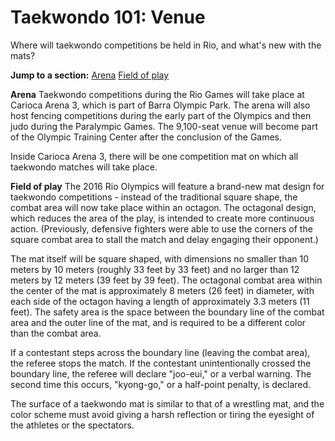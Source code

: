 Taekwondo 101: Venue
====================

Where will taekwondo competitions be held in Rio, and what's new with the mats?

**Jump to a section:**
[Arena](#arena)
[Field of play](#field)

<a href="" id="arena"></a> **Arena**
Taekwondo competitions during the Rio Games will take place at Carioca Arena 3, which is part of Barra Olympic Park. The arena will also host fencing competitions during the early part of the Olympics and then judo during the Paralympic Games. The 9,100-seat venue will become part of the Olympic Training Center after the conclusion of the Games.

Inside Carioca Arena 3, there will be one competition mat on which all taekwondo matches will take place.

<a href="" id="field"></a> **Field of play**
The 2016 Rio Olympics will feature a brand-new mat design for taekwondo competitions - instead of the traditional square shape, the combat area will now take place within an octagon. The octagonal design, which reduces the area of the play, is intended to create more continuous action. (Previously, defensive fighters were able to use the corners of the square combat area to stall the match and delay engaging their opponent.)

The mat itself will be square shaped, with dimensions no smaller than 10 meters by 10 meters (roughly 33 feet by 33 feet) and no larger than 12 meters by 12 meters (39 feet by 39 feet). The octagonal combat area within the center of the mat is approximately 8 meters (26 feet) in diameter, with each side of the octagon having a length of approximately 3.3 meters (11 feet). The safety area is the space between the boundary line of the combat area and the outer line of the mat, and is required to be a different color than the combat area.

If a contestant steps across the boundary line (leaving the combat area), the referee stops the match. If the contestant unintentionally crossed the boundary line, the referee will declare "joo-eui," or a verbal warning. The second time this occurs, "kyong-go," or a half-point penalty, is declared.

The surface of a taekwondo mat is similar to that of a wrestling mat, and the color scheme must avoid giving a harsh reflection or tiring the eyesight of the athletes or the spectators.


